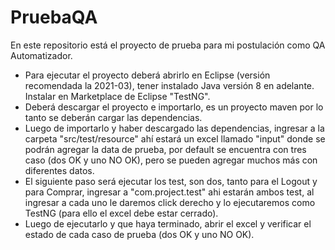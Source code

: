 # PruebaQA
En este repositorio está el proyecto de prueba para mi postulación como QA Automatizador.

* Para ejecutar el proyecto deberá abrirlo en Eclipse (versión recomendada la 2021-03), tener instalado Java versión 8 en adelante. Instalar en Marketplace de Eclipse "TestNG".
* Deberá descargar el proyecto e importarlo, es un proyecto maven por lo tanto se deberán cargar las dependencias.
* Luego de importarlo y haber descargado las dependencias, ingresar a la carpeta "src/test/resource" ahí estará un excel llamado "input" donde se podrán agregar la data de prueba, por default se encuentra con tres caso (dos OK y uno NO OK), pero se pueden agregar muchos más con diferentes datos.
* El siguiente paso será ejecutar los test, son dos, tanto para el Logout y para Comprar, ingresar a "com.project.test" ahi estarán ambos test, al ingresar a cada uno le daremos click derecho y lo ejecutaremos como TestNG (para ello el excel debe estar cerrado).
* Luego de ejecutarlo y que haya terminado, abrir el excel y verificar el estado de cada caso de prueba (dos OK y uno NO OK).
